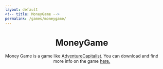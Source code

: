 ```yaml
---
layout: default
<!-- title: MoneyGame -->
permalink: /games/moneygame/
---
```

<!--
This is the base Jekyll theme. You can find out more info about customizing your Jekyll theme, as well as basic Jekyll usage documentation at [jekyllrb.com](http://jekyllrb.com/)

You can find the source code for the Jekyll new theme at: [github.com/jglovier/jekyll-new](https://github.com/jglovier/jekyll-new)

You can find the source code for Jekyll at [github.com/jekyll/jekyll](https://github.com/jekyll/jekyll)
-->

<div>
	<header class="post-header">
		<h1>MoneyGame</h1>
		<p>
		Money Game is a game like <a href="http://hyperhippo.ca/games/adventure-capitalist/">AdventureCapitalist.</a>
		You can download and find more info on the game <a href ="https://caden.itch.io/moneymaker">here.</a>
		</p>

  </header>
</div>
